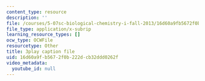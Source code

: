 ```yaml
---
content_type: resource
description: ''
file: /courses/5-07sc-biological-chemistry-i-fall-2013/16d60a9fb5672f0b222dcb32ddd0262f_LCiH8faydGk.srt
file_type: application/x-subrip
learning_resource_types: []
ocw_type: OCWFile
resourcetype: Other
title: 3play caption file
uid: 16d60a9f-b567-2f0b-222d-cb32ddd0262f
video_metadata:
  youtube_id: null
---
```

